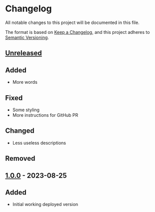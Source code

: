 # Changelog

All notable changes to this project will be documented in this file.

The format is based on [Keep a Changelog](https://keepachangelog.com/en/1.0.0/),
and this project adheres to [Semantic Versioning](https://semver.org/spec/v2.0.0.html).

## [Unreleased]

## Added

- More words

## Fixed

- Some styling
- More instructions for GitHub PR

## Changed

- Less useless descriptions

## Removed

## [1.0.0] - 2023-08-25

## Added

- Initial working deployed version

[unreleased]: https://github.com/naglissul/sci-dict-lt/compare/v1.0.0...HEAD
[1.0.0]: https://github.com/naglissul/sci-dict-lt/releases/tag/v1.0.0
